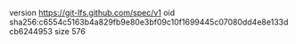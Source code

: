 version https://git-lfs.github.com/spec/v1
oid sha256:c6554c5163b4a829fb9e80e3bf09c10f1699445c07080dd4e8e133dcb6244953
size 576
